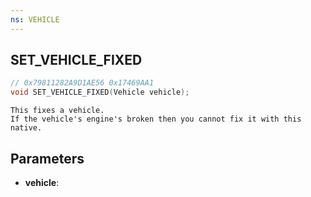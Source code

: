 ```yaml
---
ns: VEHICLE
---
```

## SET_VEHICLE_FIXED

```c
// 0x79811282A9D1AE56 0x17469AA1
void SET_VEHICLE_FIXED(Vehicle vehicle);
```

```
This fixes a vehicle.
If the vehicle's engine's broken then you cannot fix it with this native.
```

## Parameters
* **vehicle**:
